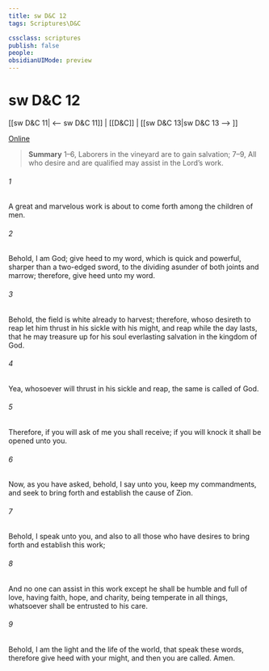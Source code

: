 ```yaml
---
title: sw D&C 12
tags: Scriptures\D&C

cssclass: scriptures
publish: false
people:
obsidianUIMode: preview
---
```


# sw D&C 12
[[sw D&C 11| <-- sw D&C 11]] | [[D&C]] | [[sw D&C 13|sw D&C 13 --> ]]

[Online](https://churchofjesuschrist.org/study/scriptures/dc-testament/dc/12?lang=eng)

> __Summary__
1–6, Laborers in the vineyard are to gain salvation; 7–9, All who desire and are qualified may assist in the Lord’s work.

###### 1 
A great and marvelous work is about to come forth among the children of men.

###### 2 
Behold, I am God; give heed to my word, which is quick and powerful, sharper than a two-edged sword, to the dividing asunder of both joints and marrow; therefore, give heed unto my word.

###### 3 
Behold, the field is white already to harvest; therefore, whoso desireth to reap let him thrust in his sickle with his might, and reap while the day lasts, that he may treasure up for his soul everlasting salvation in the kingdom of God.

###### 4 
Yea, whosoever will thrust in his sickle and reap, the same is called of God.

###### 5 
Therefore, if you will ask of me you shall receive; if you will knock it shall be opened unto you.

###### 6 
Now, as you have asked, behold, I say unto you, keep my commandments, and seek to bring forth and establish the cause of Zion.

###### 7 
Behold, I speak unto you, and also to all those who have desires to bring forth and establish this work;

###### 8 
And no one can assist in this work except he shall be humble and full of love, having faith, hope, and charity, being temperate in all things, whatsoever shall be entrusted to his care.

###### 9 
Behold, I am the light and the life of the world, that speak these words, therefore give heed with your might, and then you are called. Amen.

